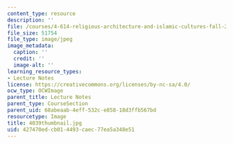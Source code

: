 ```yaml
---
content_type: resource
description: ''
file: /courses/4-614-religious-architecture-and-islamic-cultures-fall-2002/427470edcb014493caec77ea5a348e51_4039thumbnail.jpg
file_size: 51754
file_type: image/jpeg
image_metadata:
  caption: ''
  credit: ''
  image-alt: ''
learning_resource_types:
- Lecture Notes
license: https://creativecommons.org/licenses/by-nc-sa/4.0/
ocw_type: OCWImage
parent_title: Lecture Notes
parent_type: CourseSection
parent_uid: 68abeaab-4eff-532c-e858-18d3ffb567bd
resourcetype: Image
title: 4039thumbnail.jpg
uid: 427470ed-cb01-4493-caec-77ea5a348e51
---
```

